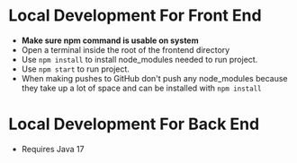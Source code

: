 # Local Development For Front End
* **Make sure npm command is usable on system**
* Open a terminal inside the root of the frontend directory
* Use `npm install` to install node_modules needed to run project.
* Use `npm start` to run project.
* When making pushes to GitHub don't push any node_modules because they take up a lot of space and can be installed with `npm install`

# Local Development For Back End
* Requires Java 17